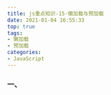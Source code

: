 ```yaml
---
title: js重点知识-15-懒加载与预加载
date: 2021-01-04 16:55:33
top: true
tags:
- 懒加载
- 预加载
categories:
- JavaScript
---
```

### 一、
<!--more-->
